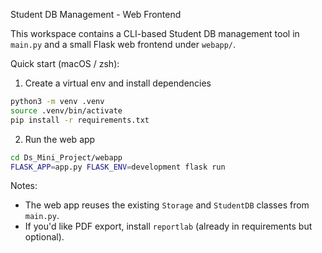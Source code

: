 Student DB Management - Web Frontend

This workspace contains a CLI-based Student DB management tool in `main.py` and a small Flask web frontend under `webapp/`.

Quick start (macOS / zsh):

1. Create a virtual env and install dependencies

```bash
python3 -m venv .venv
source .venv/bin/activate
pip install -r requirements.txt
```

2. Run the web app

```bash
cd Ds_Mini_Project/webapp
FLASK_APP=app.py FLASK_ENV=development flask run
```

Notes:
- The web app reuses the existing `Storage` and `StudentDB` classes from `main.py`.
- If you'd like PDF export, install `reportlab` (already in requirements but optional).
